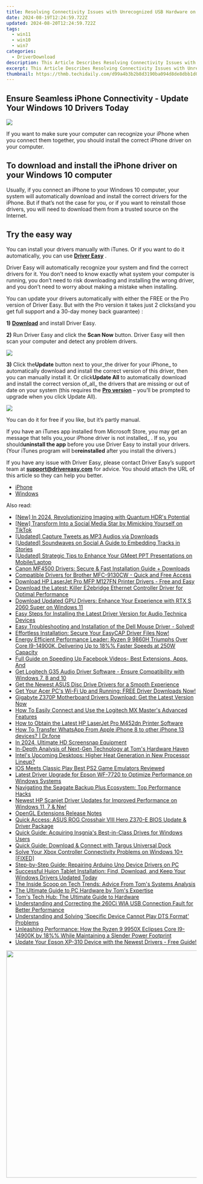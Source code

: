 ```yaml
---
title: Resolving Connectivity Issues with Unrecognized USB Hardware on Windows 10 Systems
date: 2024-08-19T12:24:59.722Z
updated: 2024-08-20T12:24:59.722Z
tags:
  - win11
  - win10
  - win7
categories:
  - DriverDownload
description: This Article Describes Resolving Connectivity Issues with Unrecognized USB Hardware on Windows 10 Systems
excerpt: This Article Describes Resolving Connectivity Issues with Unrecognized USB Hardware on Windows 10 Systems
thumbnail: https://thmb.techidaily.com/d99a4b3b2b8d3190ba094d8de8dbb1d047477a58915294cf3a3f54975aa1464c.jpg
---
```


## Ensure Seamless iPhone Connectivity - Update Your Windows 10 Drivers Today

![](https://images.drivereasy.com/wp-content/uploads/2018/07/img_5b584bdad29dc.jpg)

 If you want to make sure your computer can recognize your iPhone when you connect them together, you should install the correct iPhone driver on your computer.

## To download and install the iPhone driver on your Windows 10 computer

 Usually, if you connect an iPhone to your Windows 10 computer, your system will automatically download and install the correct drivers for the iPhone. But if that’s not the case for you, or if you want to reinstall those drivers, you will need to download them from a trusted source on the Internet.

## Try the easy way

 You can install your drivers manually with iTunes. Or if you want to do it automatically, you can use **[Driver Easy](https://tools.techidaily.com/drivereasy/download/)**  .

 Driver Easy will automatically recognize your system and find the correct drivers for it. You don’t need to know exactly what system your computer is running, you don’t need to risk downloading and installing the wrong driver, and you don’t need to worry about making a mistake when installing.

 You can update your drivers automatically with either the FREE or the Pro version of Driver Easy. But with the Pro version it takes just 2 clicks(and you get full support and a 30-day money back guarantee) :

**1)** [**Download**](https://tools.techidaily.com/drivereasy/download/) and install Driver Easy.

**2)** Run Driver Easy and click the **Scan Now** button. Driver Easy will then scan your computer and detect any problem drivers.

![](https://images.drivereasy.com/wp-content/uploads/2018/07/img_5b3dc1c9de503.jpg)

**3)** Click the**Update** button next to your_the driver for your iPhone_ to automatically download and install the correct version of this driver, then you can manually install it. Or click**Update All**  to automatically download and install the correct version of_all_ the drivers that are missing or out of date on your system (this requires the **[Pro version](https://tools.techidaily.com/drivereasy/download/)**  – you’ll be prompted to upgrade when you click Update All).

![](https://images.drivereasy.com/wp-content/uploads/2018/07/img_5b51bf3e4a8d6.jpg)

 You can do it for free if you like, but it’s partly manual.

 If you have an iTunes app installed from Microsoft Store, you may get an message that tells you_your iPhone driver is not installed_ . If so, you should**uninstall the app** before you use Driver Easy to install your drivers. (Your iTunes program will be**reinstalled** after you install the drivers.)

 If you have any issue with Driver Easy, please contact Driver Easy’s support team at **[support@drivereasy.com](https://tools.techidaily.com/drivereasy/download/)**  for advice. You should attach the URL of this article so they can help you better.

* [iPhone](https://tools.techidaily.com/drivereasy/download/)
* [Windows](https://tools.techidaily.com/drivereasy/download/)

<ins class="adsbygoogle"
     style="display:block"
     data-ad-format="autorelaxed"
     data-ad-client="ca-pub-7571918770474297"
     data-ad-slot="1223367746"></ins>



<ins class="adsbygoogle"
     style="display:block"
     data-ad-client="ca-pub-7571918770474297"
     data-ad-slot="8358498916"
     data-ad-format="auto"
     data-full-width-responsive="true"></ins>

<span class="atpl-alsoreadstyle">Also read:</span>
<div><ul>
<li><a href="https://fox-direct.techidaily.com/new-in-2024-revolutionizing-imaging-with-quantum-hdrs-potential/"><u>[New] In 2024, Revolutionizing Imaging with Quantum HDR's Potential</u></a></li>
<li><a href="https://tiktok-video-recordings.techidaily.com/new-transform-into-a-social-media-star-by-mimicking-yourself-on-tiktok/"><u>[New] Transform Into a Social Media Star by Mimicking Yourself on TikTok</u></a></li>
<li><a href="https://extra-tips.techidaily.com/updated-capture-tweets-as-mp3-audios-via-downloads/"><u>[Updated] Capture Tweets as MP3 Audios via Downloads</u></a></li>
<li><a href="https://instagram-video-recordings.techidaily.com/updated-soundwaves-on-social-a-guide-to-embedding-tracks-in-stories/"><u>[Updated] Soundwaves on Social  A Guide to Embedding Tracks in Stories</u></a></li>
<li><a href="https://remote-screen-capture.techidaily.com/updated-strategic-tips-to-enhance-your-gmeet-ppt-presentations-on-mobilelaptop/"><u>[Updated] Strategic Tips to Enhance Your GMeet PPT Presentations on Mobile/Laptop</u></a></li>
<li><a href="https://hardware-help.techidaily.com/canon-mf4500-drivers-secure-and-fast-installation-guide-plus-downloads/"><u>Canon MF4500 Drivers: Secure & Fast Installation Guide + Downloads</u></a></li>
<li><a href="https://hardware-help.techidaily.com/compatible-drivers-for-brother-mfc-9130cw-quick-and-free-access/"><u>Compatible Drivers for Brother MFC-9130CW - Quick and Free Access</u></a></li>
<li><a href="https://hardware-help.techidaily.com/download-hp-laserjet-pro-mfp-m127fn-printer-drivers-free-and-easy/"><u>Download HP LaserJet Pro MFP M127FN Printer Drivers - Free and Easy</u></a></li>
<li><a href="https://hardware-help.techidaily.com/download-the-latest-killer-e2ebridge-ethernet-controller-driver-for-optimal-performance/"><u>Download the Latest: Killer E2ebridge Ethernet Controller Driver for Optimal Performance</u></a></li>
<li><a href="https://hardware-help.techidaily.com/download-updated-gpu-drivers-enhance-your-experience-with-rtx-s-2060-super-on-windows-11/"><u>Download Updated GPU Drivers: Enhance Your Experience with RTX S 2060 Super on Windows 11</u></a></li>
<li><a href="https://hardware-help.techidaily.com/easy-steps-for-installing-the-latest-driver-version-for-audio-technica-devices/"><u>Easy Steps for Installing the Latest Driver Version for Audio Technica Devices</u></a></li>
<li><a href="https://hardware-help.techidaily.com/easy-troubleshooting-and-installation-of-the-dell-mouse-driver-solved/"><u>Easy Troubleshooting and Installation of the Dell Mouse Driver - Solved!</u></a></li>
<li><a href="https://hardware-help.techidaily.com/effortless-installation-secure-your-easycap-driver-files-now/"><u>Effortless Installation: Secure Your EasyCAP Driver Files Now!</u></a></li>
<li><a href="https://hardware-help.techidaily.com/energy-efficient-performance-leader-ryzen-9-9860h-triumphs-over-core-i9-14900k-delivering-up-to-18-faster-speeds-at-250w-capacity/"><u>Energy Efficient Performance Leader: Ryzen 9 9860H Triumphs Over Core I9-14900K, Delivering Up to 18%% Faster Speeds at 250W Capacity</u></a></li>
<li><a href="https://extra-information.techidaily.com/full-guide-on-speeding-up-facebook-videos-best-extensions-apps-and/"><u>Full Guide on Speeding Up Facebook Videos- Best Extensions, Apps, And</u></a></li>
<li><a href="https://hardware-help.techidaily.com/get-logitech-g35-audio-driver-software-ensure-compatibility-with-windows-7-8-and-10/"><u>Get Logitech G35 Audio Driver Software - Ensure Compatibility with Windows 7, 8 and 10</u></a></li>
<li><a href="https://hardware-help.techidaily.com/get-the-newest-asus-disc-drive-drivers-for-a-smooth-experience/"><u>Get the Newest ASUS Disc Drive Drivers for a Smooth Experience</u></a></li>
<li><a href="https://hardware-help.techidaily.com/get-your-acer-pcs-wi-fi-up-and-running-free-driver-downloads-now/"><u>Get Your Acer PC's Wi-Fi Up and Running: FREE Driver Downloads Now!</u></a></li>
<li><a href="https://hardware-help.techidaily.com/gigabyte-z370p-motherboard-drivers-download-get-the-latest-version-now/"><u>Gigabyte Z370P Motherboard Drivers Download: Get the Latest Version Now</u></a></li>
<li><a href="https://hardware-help.techidaily.com/how-to-easily-connect-and-use-the-logitech-mx-masters-advanced-features/"><u>How To Easily Connect and Use the Logitech MX Master's Advanced Features</u></a></li>
<li><a href="https://hardware-help.techidaily.com/how-to-obtain-the-latest-hp-laserjet-pro-m452dn-printer-software/"><u>How to Obtain the Latest HP LaserJet Pro M452dn Printer Software</u></a></li>
<li><a href="https://techidaily.com/how-to-transfer-whatsapp-from-apple-iphone-8-to-other-iphone-13-devices-drfone-by-drfone-transfer-whatsapp-from-ios-transfer-whatsapp-from-ios/"><u>How To Transfer WhatsApp From Apple iPhone 8 to other iPhone 13 devices? | Dr.fone</u></a></li>
<li><a href="https://video-capture.techidaily.com/in-2024-ultimate-hd-screensnap-equipment/"><u>In 2024, Ultimate HD Screensnap Equipment</u></a></li>
<li><a href="https://hardware-help.techidaily.com/in-depth-analysis-of-next-gen-technology-at-toms-hardware-haven/"><u>In-Depth Analysis of Next-Gen Technology at Tom's Hardware Haven</u></a></li>
<li><a href="https://hardware-help.techidaily.com/intels-upcoming-desktops-higher-heat-generation-in-new-processor-lineup/"><u>Intel's Upcoming Desktops: Higher Heat Generation in New Processor Lineup?</u></a></li>
<li><a href="https://video-capture.techidaily.com/ios-meets-classic-play-best-ps2-game-emulators-reviewed/"><u>IOS Meets Classic Play  Best PS2 Game Emulators Reviewed</u></a></li>
<li><a href="https://hardware-help.techidaily.com/latest-driver-upgrade-for-epson-wf-7720-to-optimize-performance-on-windows-systems/"><u>Latest Driver Upgrade for Epson WF-7720 to Optimize Performance on Windows Systems</u></a></li>
<li><a href="https://hardware-help.techidaily.com/navigating-the-seagate-backup-plus-ecosystem-top-performance-hacks/"><u>Navigating the Seagate Backup Plus Ecosystem: Top Performance Hacks</u></a></li>
<li><a href="https://hardware-help.techidaily.com/1722976925974-newest-hp-scanjet-driver-updates-for-improved-performance-on-windows-11-7-and-nw/"><u>Newest HP Scanjet Driver Updates for Improved Performance on Windows 11, 7 & Nw!</u></a></li>
<li><a href="https://driver-install.techidaily.com/opengl-extensions-release-notes/"><u>OpenGL Extensions Release Notes</u></a></li>
<li><a href="https://hardware-help.techidaily.com/quick-access-asus-rog-crosshair-viii-hero-z370-e-bios-update-and-driver-package/"><u>Quick Access: ASUS ROG Crosshair VIII Hero Z370-E BIOS Update & Driver Package</u></a></li>
<li><a href="https://hardware-help.techidaily.com/quick-guide-acquiring-insgnias-best-in-class-drives-for-windows-users/"><u>Quick Guide: Acquiring Insgnia's Best-in-Class Drives for Windows Users</u></a></li>
<li><a href="https://hardware-help.techidaily.com/quick-guide-download-and-connect-with-targus-universal-dock/"><u>Quick Guide: Download & Connect with Targus Universal Dock</u></a></li>
<li><a href="https://hardware-help.techidaily.com/solve-your-xbox-controller-connectivity-problems-on-windows-10plus-fixed/"><u>Solve Your Xbox Controller Connectivity Problems on Windows 10+ [FIXED]</u></a></li>
<li><a href="https://hardware-help.techidaily.com/step-by-step-guide-repairing-arduino-uno-device-drivers-on-pc/"><u>Step-by-Step Guide: Repairing Arduino Uno Device Drivers on PC</u></a></li>
<li><a href="https://hardware-help.techidaily.com/1722964985553-successful-huion-tablet-installation-find-download-and-keep-your-windows-drivers-updated-today/"><u>Successful Huion Tablet Installation: Find, Download, and Keep Your Windows Drivers Updated Today</u></a></li>
<li><a href="https://hardware-help.techidaily.com/the-inside-scoop-on-tech-trends-advice-from-toms-systems-analysis/"><u>The Inside Scoop on Tech Trends: Advice From Tom's Systems Analysis</u></a></li>
<li><a href="https://hardware-help.techidaily.com/the-ultimate-guide-to-pc-hardware-by-toms-expertise/"><u>The Ultimate Guide to PC Hardware by Tom's Expertise</u></a></li>
<li><a href="https://hardware-help.techidaily.com/toms-tech-hub-the-ultimate-guide-to-hardware/"><u>Tom's Tech Hub: The Ultimate Guide to Hardware</u></a></li>
<li><a href="https://hardware-help.techidaily.com/understanding-and-correcting-the-260ci-wia-usb-connection-fault-for-better-performance/"><u>Understanding and Correcting the 260Ci WIA USB Connection Fault for Better Performance</u></a></li>
<li><a href="https://hardware-help.techidaily.com/understanding-and-solving-specific-device-cannot-play-dts-format-problems/"><u>Understanding and Solving 'Specific Device Cannot Play DTS Format' Problems</u></a></li>
<li><a href="https://hardware-help.techidaily.com/unleashing-performance-how-the-ryzen-9-9950x-eclipses-core-i9-14900k-by-18-while-maintaining-a-slender-power-footprint/"><u>Unleashing Performance: How the Ryzen 9 9950X Eclipses Core I9-14900K by 18%% While Maintaining a Slender Power Footprint</u></a></li>
<li><a href="https://hardware-help.techidaily.com/update-your-epson-xp-310-device-with-the-newest-drivers-free-guide/"><u>Update Your Epson XP-310 Device with the Newest Drivers - Free Guide!</u></a></li>
</ul></div>

<!-- affiliate ads begin -->
<a href="https://appsumo.8odi.net/c/5597632/2082538/7443" target="_top" id="2082538"><img src="//a.impactradius-go.com/display-ad/7443-2082538" border="0" alt="" width="1200" height="600"/></a><img height="0" width="0" src="https://appsumo.8odi.net/i/5597632/2082538/7443" style="position:absolute;visibility:hidden;" border="0" />
<!-- affiliate ads end -->